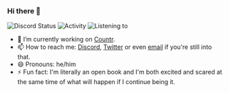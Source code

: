 ### Hi there 👋

![Discord Status](https://24-7.promise.solutions/me/status.svg)
![Activity](https://24-7.promise.solutions/me/activity.svg)
![Listening to](https://24-7.promise.solutions/me/spotify.svg)

- 🔭 I’m currently working on [Countr](https://github.com/countr/bot).
- 📫 How to reach me: [Discord](https://promise.solutions/discord), [Twitter](https://twitter.com/GleenyPromise) or even [email](mailto:me@promise.solutions) if you're still into that.
- 😄 Pronouns: he/him
- ⚡ Fun fact: I'm literally an open book and I'm both excited and scared at the same time of what will happen if I continue being it.
